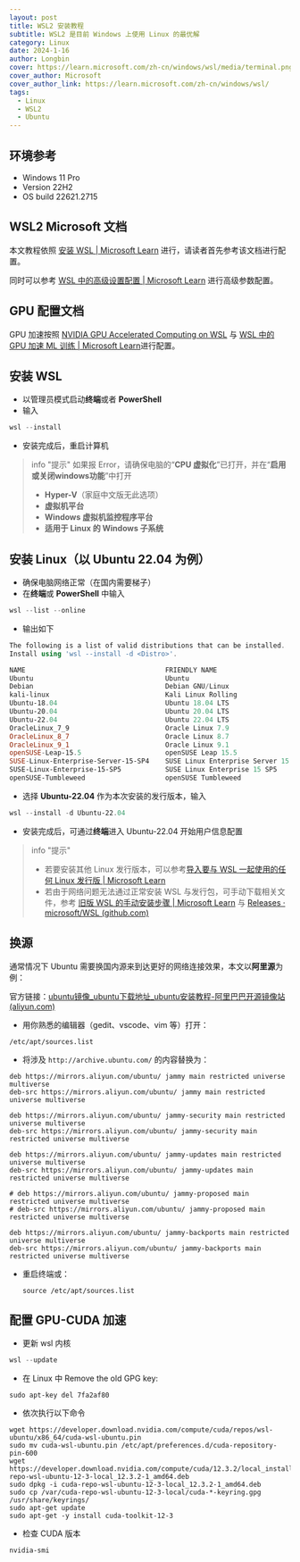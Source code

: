 ```yaml
---
layout: post
title: WSL2 安装教程
subtitle: WSL2 是目前 Windows 上使用 Linux 的最优解
category: Linux
date: 2024-1-16
author: Longbin
cover: https://learn.microsoft.com/zh-cn/windows/wsl/media/terminal.png
cover_author: Microsoft
cover_author_link: https://learn.microsoft.com/zh-cn/windows/wsl/
tags:
  - Linux
  - WSL2
  - Ubuntu
---
```

## 环境参考

- Windows 11 Pro
- Version 22H2
- OS build 22621.2715

## WSL2 Microsoft 文档

本文教程依照 [安装 WSL \| Microsoft Learn](https://learn.microsoft.com/zh-cn/windows/wsl/install) 进行，请读者首先参考该文档进行配置。

同时可以参考 [WSL 中的高级设置配置 \| Microsoft Learn](https://learn.microsoft.com/zh-cn/windows/wsl/wsl-config) 进行高级参数配置。

## GPU 配置文档

GPU 加速按照 [NVIDIA GPU Accelerated Computing on WSL](https://docs.nvidia.com/cuda/wsl-user-guide/index.html) 与 [WSL 中的 GPU 加速 ML 训练 \| Microsoft Learn](https://learn.microsoft.com/zh-cn/windows/wsl/tutorials/gpu-compute)进行配置。

## 安装 WSL

- 以管理员模式启动**终端**或者 **PowerShell**
- 输入

```powershell
wsl --install
```

- 安装完成后，重启计算机

> info "提示"
> 如果报 Error，请确保电脑的“**CPU 虚拟化**”已打开，并在“**启用或关闭windows功能**”中打开
>
> - **Hyper-V**（家庭中文版无此选项）
> - **虚拟机平台**
> - **Windows 虚拟机监控程序平台**
> - **适用于 Linux 的 Windows 子系统**

## 安装 Linux（以 Ubuntu 22.04 为例）

- 确保电脑网络正常（在国内需要梯子）
- 在**终端**或 **PowerShell** 中输入

```powershell
wsl --list --online
```

- 输出如下

```powershell
The following is a list of valid distributions that can be installed.
Install using 'wsl --install -d <Distro>'.

NAME                                   FRIENDLY NAME
Ubuntu                                 Ubuntu
Debian                                 Debian GNU/Linux
kali-linux                             Kali Linux Rolling
Ubuntu-18.04                           Ubuntu 18.04 LTS
Ubuntu-20.04                           Ubuntu 20.04 LTS
Ubuntu-22.04                           Ubuntu 22.04 LTS
OracleLinux_7_9                        Oracle Linux 7.9
OracleLinux_8_7                        Oracle Linux 8.7
OracleLinux_9_1                        Oracle Linux 9.1
openSUSE-Leap-15.5                     openSUSE Leap 15.5
SUSE-Linux-Enterprise-Server-15-SP4    SUSE Linux Enterprise Server 15 SP4
SUSE-Linux-Enterprise-15-SP5           SUSE Linux Enterprise 15 SP5
openSUSE-Tumbleweed                    openSUSE Tumbleweed
```

- 选择 **Ubuntu-22.04** 作为本次安装的发行版本，输入

```powershell
wsl --install -d Ubuntu-22.04
```

- 安装完成后，可通过**终端**进入 Ubuntu-22.04 开始用户信息配置

> info "提示"
>
> - 若要安装其他 Linux 发行版本，可以参考[导入要与 WSL 一起使用的任何 Linux 发行版 \| Microsoft Learn](https://learn.microsoft.com/zh-cn/windows/wsl/use-custom-distro)
> - 若由于网络问题无法通过正常安装 WSL 与发行包，可手动下载相关文件，参考 [旧版 WSL 的手动安装步骤 \| Microsoft Learn](https://learn.microsoft.com/zh-cn/windows/wsl/install-manual?source=recommendations) 与 [Releases · microsoft/WSL (github.com)](https://github.com/microsoft/WSL/releases)

## 换源

通常情况下 Ubuntu 需要换国内源来到达更好的网络连接效果，本文以**阿里源**为例：

官方链接：[ubuntu镜像_ubuntu下载地址_ubuntu安装教程-阿里巴巴开源镜像站 (aliyun.com)](https://developer.aliyun.com/mirror/ubuntu)

* 用你熟悉的编辑器（gedit、vscode、vim 等）打开：

```shell
/etc/apt/sources.list
```

* 将涉及 `http://archive.ubuntu.com/` 的内容替换为：

```shell
deb https://mirrors.aliyun.com/ubuntu/ jammy main restricted universe multiverse
deb-src https://mirrors.aliyun.com/ubuntu/ jammy main restricted universe multiverse

deb https://mirrors.aliyun.com/ubuntu/ jammy-security main restricted universe multiverse
deb-src https://mirrors.aliyun.com/ubuntu/ jammy-security main restricted universe multiverse

deb https://mirrors.aliyun.com/ubuntu/ jammy-updates main restricted universe multiverse
deb-src https://mirrors.aliyun.com/ubuntu/ jammy-updates main restricted universe multiverse

# deb https://mirrors.aliyun.com/ubuntu/ jammy-proposed main restricted universe multiverse
# deb-src https://mirrors.aliyun.com/ubuntu/ jammy-proposed main restricted universe multiverse

deb https://mirrors.aliyun.com/ubuntu/ jammy-backports main restricted universe multiverse
deb-src https://mirrors.aliyun.com/ubuntu/ jammy-backports main restricted universe multiverse
```

* 重启终端或：
  ```
  source /etc/apt/sources.list
  ```

## 配置 GPU-CUDA 加速

- 更新 wsl 内核

```powershell
wsl --update
```

- 在 Linux 中 Remove the old GPG key:

```shell
sudo apt-key del 7fa2af80
```

- 依次执行以下命令

```shell
wget https://developer.download.nvidia.com/compute/cuda/repos/wsl-ubuntu/x86_64/cuda-wsl-ubuntu.pin
sudo mv cuda-wsl-ubuntu.pin /etc/apt/preferences.d/cuda-repository-pin-600
wget https://developer.download.nvidia.com/compute/cuda/12.3.2/local_installers/cuda-repo-wsl-ubuntu-12-3-local_12.3.2-1_amd64.deb
sudo dpkg -i cuda-repo-wsl-ubuntu-12-3-local_12.3.2-1_amd64.deb
sudo cp /var/cuda-repo-wsl-ubuntu-12-3-local/cuda-*-keyring.gpg /usr/share/keyrings/
sudo apt-get update
sudo apt-get -y install cuda-toolkit-12-3
```

- 检查 CUDA 版本

```shell
nvidia-smi
```
